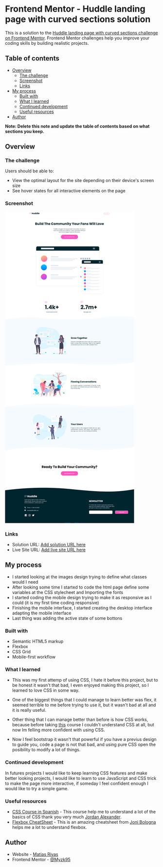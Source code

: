 # Frontend Mentor - Huddle landing page with curved sections solution

This is a solution to the [Huddle landing page with curved sections challenge on Frontend Mentor](https://www.frontendmentor.io/challenges/huddle-landing-page-with-curved-sections-5ca5ecd01e82137ec91a50f2). Frontend Mentor challenges help you improve your coding skills by building realistic projects. 

## Table of contents

- [Overview](#overview)
  - [The challenge](#the-challenge)
  - [Screenshot](#screenshot)
  - [Links](#links)
- [My process](#my-process)
  - [Built with](#built-with)
  - [What I learned](#what-i-learned)
  - [Continued development](#continued-development)
  - [Useful resources](#useful-resources)
- [Author](#author)

**Note: Delete this note and update the table of contents based on what sections you keep.**

## Overview

### The challenge

Users should be able to:

- View the optimal layout for the site depending on their device's screen size
- See hover states for all interactive elements on the page

### Screenshot

![](/design/Screenshot.png)

### Links

- Solution URL: [Add solution URL here](https://github.com/MatiasRivas00/Huddle-Landing-Page-Challenge-1)
- Live Site URL: [Add live site URL here](https://your-live-site-url.com)

## My process

- I started looking at the images design trying to define what classes would I need
- After looking some time I started to code the html page define some variables at the CSS stylecheet and Importing the fonts
- I started coding the mobile design trying to make it as responsive as I could (it is my first time coding responsive)
- Finishing the mobile interface, I started creating the desktop interface adapting the mobile interface
- Last thing was adding the active state of some bottons

### Built with

- Semantic HTML5 markup
- Flexbox
- CSS Grid
- Mobile-first workflow

### What I learned

- This was my first attemp of using CSS, I hate it before this project, but to be honest it wasn't that bad, I even enjoyed making this project, so I learned to love CSS in some way.

- One of the biggest things that I could manage to learn better was flex, it seemed terrible to me before trying to use it, but it wasn't bad at all and it is really useful.

- Other thing that I can manage better than before is how CSS works, because before taking [this](https://www.youtube.com/watch?v=WfDqFArJnYA) course I couldn't understand CSS at all, but now Im felling more confident with using CSS.

- Now I feel bootstrap it wasn't that powerful if you have a previus design to guide you, code a page is not that bad, and using pure CSS open the posibility to modify a lot of things.


### Continued development

In futures projects I would like to keep learning CSS features and make better looking projects, I would like to learn to use JavaScript and CSS trick to make the page more interactive, if someday I feel confident enough I would like to try a simple game.

### Useful resources

- [CSS Course in Spanish](https://www.example.com) - This course help me to understand a lot of the basics of CSS thank you very much [Jordan Alexander](https://github.com/AlexCGDesign).
- [Flexbox CheatSheet](https://jonitrythall.com/content/flexboxsheet.pdf) - This is an amazing cheatsheet from [Joni Bologna](https://jonitrythall.com/) helps me a lot to understand flexbox.

## Author

- Website - [Matias Rivas](https://github.com/MatiasRivas00)
- Frontend Mentor - [@Myzk95](https://www.frontendmentor.io/profile/Myzk95)
